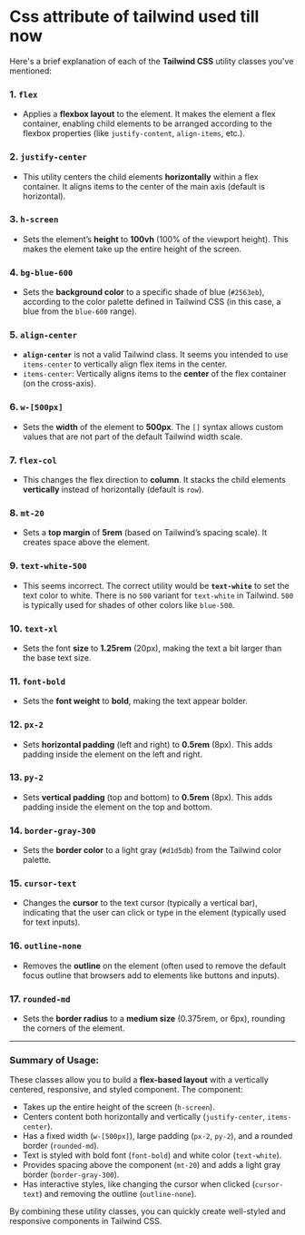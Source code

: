 # Css attribute of tailwind used till now
Here's a brief explanation of each of the **Tailwind CSS** utility classes you've mentioned:

### 1. **`flex`**
   - Applies a **flexbox layout** to the element. It makes the element a flex container, enabling child elements to be arranged according to the flexbox properties (like `justify-content`, `align-items`, etc.).

### 2. **`justify-center`**
   - This utility centers the child elements **horizontally** within a flex container. It aligns items to the center of the main axis (default is horizontal).

### 3. **`h-screen`**
   - Sets the element’s **height** to **100vh** (100% of the viewport height). This makes the element take up the entire height of the screen.

### 4. **`bg-blue-600`**
   - Sets the **background color** to a specific shade of blue (`#2563eb`), according to the color palette defined in Tailwind CSS (in this case, a blue from the `blue-600` range).

### 5. **`align-center`**
   - **`align-center`** is not a valid Tailwind class. It seems you intended to use `items-center` to vertically align flex items in the center. 
   - `items-center`: Vertically aligns items to the **center** of the flex container (on the cross-axis).

### 6. **`w-[500px]`**
   - Sets the **width** of the element to **500px**. The `[]` syntax allows custom values that are not part of the default Tailwind width scale.

### 7. **`flex-col`**
   - This changes the flex direction to **column**. It stacks the child elements **vertically** instead of horizontally (default is `row`).

### 8. **`mt-20`**
   - Sets a **top margin** of **5rem** (based on Tailwind’s spacing scale). It creates space above the element.

### 9. **`text-white-500`**
   - This seems incorrect. The correct utility would be **`text-white`** to set the text color to white. There is no `500` variant for `text-white` in Tailwind. `500` is typically used for shades of other colors like `blue-500`.

### 10. **`text-xl`**
   - Sets the font **size** to **1.25rem** (20px), making the text a bit larger than the base text size.

### 11. **`font-bold`**
   - Sets the **font weight** to **bold**, making the text appear bolder.

### 12. **`px-2`**
   - Sets **horizontal padding** (left and right) to **0.5rem** (8px). This adds padding inside the element on the left and right.

### 13. **`py-2`**
   - Sets **vertical padding** (top and bottom) to **0.5rem** (8px). This adds padding inside the element on the top and bottom.

### 14. **`border-gray-300`**
   - Sets the **border color** to a light gray (`#d1d5db`) from the Tailwind color palette.

### 15. **`cursor-text`**
   - Changes the **cursor** to the text cursor (typically a vertical bar), indicating that the user can click or type in the element (typically used for text inputs).

### 16. **`outline-none`**
   - Removes the **outline** on the element (often used to remove the default focus outline that browsers add to elements like buttons and inputs).

### 17. **`rounded-md`**
   - Sets the **border radius** to a **medium size** (0.375rem, or 6px), rounding the corners of the element.

---

### **Summary of Usage**:
These classes allow you to build a **flex-based layout** with a vertically centered, responsive, and styled component. The component:
- Takes up the entire height of the screen (`h-screen`).
- Centers content both horizontally and vertically (`justify-center`, `items-center`).
- Has a fixed width (`w-[500px]`), large padding (`px-2`, `py-2`), and a rounded border (`rounded-md`).
- Text is styled with bold font (`font-bold`) and white color (`text-white`).
- Provides spacing above the component (`mt-20`) and adds a light gray border (`border-gray-300`).
- Has interactive styles, like changing the cursor when clicked (`cursor-text`) and removing the outline (`outline-none`).

By combining these utility classes, you can quickly create well-styled and responsive components in Tailwind CSS.